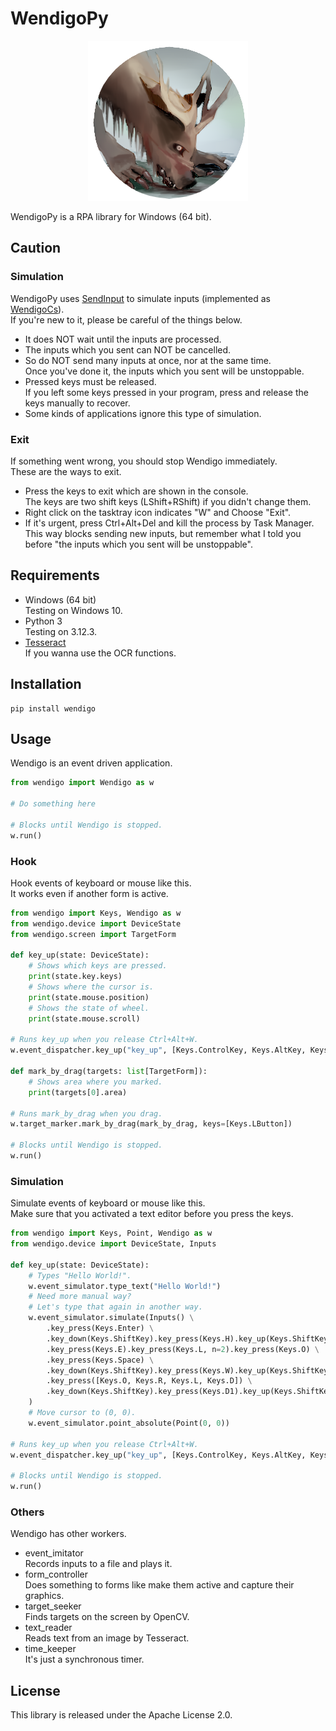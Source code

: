 # WendigoPy
<p align="center">
  <img src="https://raw.githubusercontent.com/medmsyk/wendigopy/master/img/logo.png" alt="Wendigo"/>
</p>

WendigoPy is a RPA library for Windows (64 bit).  

## Caution

### Simulation
WendigoPy uses [SendInput](https://docs.microsoft.com/en-us/windows/win32/api/winuser/nf-winuser-sendinput) to simulate inputs (implemented as [WendigoCs](https://github.com/medmsyk/wendigocs)).  
If you're new to it, please be careful of the things below.  

* It does NOT wait until the inputs are processed.  
* The inputs which you sent can NOT be cancelled.  
* So do NOT send many inputs at once, nor at the same time.  
Once you've done it, the inputs which you sent will be unstoppable.  
* Pressed keys must be released.  
If you left some keys pressed in your program, press and release the keys manually to recover.  
* Some kinds of applications ignore this type of simulation.  

### Exit
If something went wrong, you should stop Wendigo immediately.  
These are the ways to exit.  

* Press the keys to exit which are shown in the console.  
The keys are two shift keys (LShift+RShift) if you didn't change them.  
* Right click on the tasktray icon indicates "W" and Choose "Exit".  
* If it's urgent, press Ctrl+Alt+Del and kill the process by Task Manager.  
This way blocks sending new inputs, but remember what I told you before "the inputs which you sent will be unstoppable".

## Requirements
* Windows (64 bit)  
Testing on Windows 10.  
* Python 3  
Testing on 3.12.3.  
* [Tesseract](https://github.com/tesseract-ocr/tesseract)  
If you wanna use the OCR functions.  

## Installation
```
pip install wendigo
```

## Usage
Wendigo is an event driven application.  
```python
from wendigo import Wendigo as w

# Do something here

# Blocks until Wendigo is stopped.
w.run()
```

### Hook
Hook events of keyboard or mouse like this.  
It works even if another form is active.  
```python
from wendigo import Keys, Wendigo as w
from wendigo.device import DeviceState
from wendigo.screen import TargetForm

def key_up(state: DeviceState):
    # Shows which keys are pressed.
    print(state.key.keys)
    # Shows where the cursor is.
    print(state.mouse.position)
    # Shows the state of wheel.
    print(state.mouse.scroll)

# Runs key_up when you release Ctrl+Alt+W.
w.event_dispatcher.key_up("key_up", [Keys.ControlKey, Keys.AltKey, Keys.W], key_up)

def mark_by_drag(targets: list[TargetForm]):
    # Shows area where you marked.
    print(targets[0].area)

# Runs mark_by_drag when you drag.
w.target_marker.mark_by_drag(mark_by_drag, keys=[Keys.LButton])

# Blocks until Wendigo is stopped.
w.run()
```

### Simulation
Simulate events of keyboard or mouse like this.  
Make sure that you activated a text editor before you press the keys.  
```python
from wendigo import Keys, Point, Wendigo as w
from wendigo.device import DeviceState, Inputs

def key_up(state: DeviceState):
    # Types "Hello World!".
    w.event_simulator.type_text("Hello World!")
    # Need more manual way?
    # Let's type that again in another way.
    w.event_simulator.simulate(Inputs() \
        .key_press(Keys.Enter) \
        .key_down(Keys.ShiftKey).key_press(Keys.H).key_up(Keys.ShiftKey) \
        .key_press(Keys.E).key_press(Keys.L, n=2).key_press(Keys.O) \
        .key_press(Keys.Space) \
        .key_down(Keys.ShiftKey).key_press(Keys.W).key_up(Keys.ShiftKey) \
        .key_press([Keys.O, Keys.R, Keys.L, Keys.D]) \
        .key_down(Keys.ShiftKey).key_press(Keys.D1).key_up(Keys.ShiftKey)
    )
    # Move cursor to (0, 0).
    w.event_simulator.point_absolute(Point(0, 0))

# Runs key_up when you release Ctrl+Alt+W.
w.event_dispatcher.key_up("key_up", [Keys.ControlKey, Keys.AltKey, Keys.W], key_up)

# Blocks until Wendigo is stopped.
w.run()
```

### Others
Wendigo has other workers.  

* event_imitator  
Records inputs to a file and plays it.  
* form_controller  
Does something to forms like make them active and capture their graphics.  
* target_seeker  
Finds targets on the screen by OpenCV.  
* text_reader  
Reads text from an image by Tesseract.  
* time_keeper  
It's just a synchronous timer.  

## License
This library is released under the Apache License 2.0.